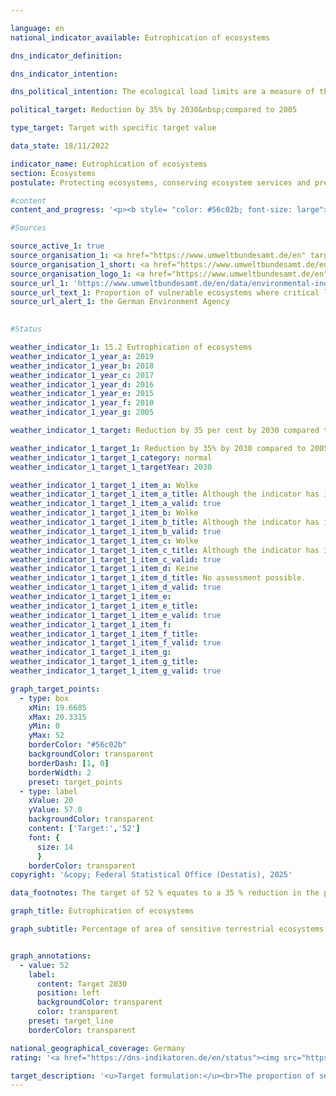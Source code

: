 ```yaml
---

language: en        
national_indicator_available: Eutrophication of ecosystems        

dns_indicator_definition:         

dns_indicator_intention:         

dns_political_intention: The ecological load limits are a measure of the sensitivity of an ecosystem to the input of a pollutant. If the input of air pollutants is below these critical loads, no harmful effects on the structure and function of an ecosystem are to be expected according to the current state of knowledge. Almost half of all ferns and flowering plants on the Red List in Germany are endangered by nutrient inputs.        

political_target: Reduction by 35% by 2030&nbsp;compared to 2005        

type_target: Target with specific target value        

data_state: 18/11/2022        

indicator_name: Eutrophication of ecosystems        
section: Ecosystems        
postulate: Protecting ecosystems, conserving ecosystem services and preserving habitats        

#content         
content_and_progress: '<p><b style= "color: #56c02b; font-size: large">15.2&nbsp;Eutrophication of ecosystems</b><br><br>Nitrogen, which enters the atmosphere in the form of ammonia or nitrogen oxides, can be deposited into ecosystems as a gas, dissolved in rain, or as a component of particulate matter. Excessive deposition of nitrogen compounds from the air into terrestrial ecosystems can lead to nutrient imbalances. This affects, among other things, species composition: plant species that prefer nitrogen-poor sites are displaced by nitrogen-loving species. Furthermore, altered nutrient availability increases the susceptibility of many plants to frost, drought, or pests. The consequences of elevated nitrogen deposition often manifest only with a temporal delay. Similarly, positive effects of reduced deposition frequently only become apparent after several years.<br><br>Emissions of ammonia and nitrogen oxides, which are recorded in indicator <a href="https://dns-indikatoren.de/en/3-2-a/">3.2.a</a> <i>Emissions of Air Pollutants</i>, have a direct impact on the eutrophication of ecosystems. Ecosystems included in the indicator’s calculation comprise in particular forests, semi-natural grasslands, bogs, marshes, and heaths. Ecosystem-specific critical loads are used to assess nitrogen deposition. When these limits are adhered to, the structure, function, and species communities of an ecosystem are preserved according to current scientific understanding. Approximately eleven million hectares are assessed in this manner, representing nearly one third of Germany’s total area.<br><br>In 2019, nitrogen deposition exceeded the critical loads on 69% of the assessed sensitive ecosystems in Germany. Particularly high exceedances occur in parts of northern Germany, where intensive agriculture releases large amounts of reactive nitrogen compounds. Between 2000&nbsp;and 2015, the proportion of affected areas was reduced by 15&nbsp;percentage points. Since then, no further reduction in the share of impacted areas has been observed.<br><br>The calculation of the indicator is performed by the German Environment Agency (UBA) and is based on two datasets: The first is the Critical Load dataset provided by the UBA within the framework of international reporting to the Geneva Convention on Long-Range Transboundary Air Pollution (CLRTAP). This is based, among other data, on the soil overview map of Germany, the map of average annual leachate rates, land use distribution, and climate data. The second dataset comprises a time series of nitrogen deposition in Germany, calculated within the framework of the PINETI IV project (Pollutant INput and EcosysTem Impact).</p>'                

#Sources        

source_active_1: true
source_organisation_1: <a href="https://www.umweltbundesamt.de/en" target="_blank" onclick="return confirm_alert('the German Environment Agency', 'En')">German Environment Agency</a>
source_organisation_1_short: <a href="https://www.umweltbundesamt.de/en" target="_blank" onclick="return confirm_alert('the German Environment Agency', 'En')">German Environment Agency</a>
source_organisation_logo_1: <a href="https://www.umweltbundesamt.de/en" target="_blank" onclick="return confirm_alert('the German Environment Agency', 'En')"><img src="https://dns-indikatoren.de/public/OrgImgEn/uba.png" alt="German Environment Agency" title=" Click here to visit the homepage of the organizationGerman Environment Agency" style="height:60px; width:148px; border:transparent"/></a>
source_url_1: 'https://www.umweltbundesamt.de/en/data/environmental-indicators/indicator-nitrogen-eutrophication'
source_url_text_1: Proportion of vulnerable ecosystems where critical loads for eutrophication are exceeded
source_url_alert_1: the German Environment Agency
        

#Status        

weather_indicator_1: 15.2 Eutrophication of ecosystems
weather_indicator_1_year_a: 2019
weather_indicator_1_year_b: 2018
weather_indicator_1_year_c: 2017
weather_indicator_1_year_d: 2016
weather_indicator_1_year_e: 2015
weather_indicator_1_year_f: 2010
weather_indicator_1_year_g: 2005

weather_indicator_1_target: Reduction by 35 per cent by 2030 compared to 2005

weather_indicator_1_target_1: Reduction by 35% by 2030 compared to 2005
weather_indicator_1_target_1_category: normal
weather_indicator_1_target_1_targetYear: 2030

weather_indicator_1_target_1_item_a: Wolke
weather_indicator_1_target_1_item_a_title: Although the indicator has in 2019 been moving in the desired direction toward the target, if the trend had to continued, the target would have been missed in the target year by more than 20% of the difference between the target value and the value at that time.
weather_indicator_1_target_1_item_a_valid: true
weather_indicator_1_target_1_item_b: Wolke
weather_indicator_1_target_1_item_b_title: Although the indicator has in 2018 been moving in the desired direction toward the target, if the trend had to continued, the target would have been missed in the target year by more than 20% of the difference between the target value and the value at that time.
weather_indicator_1_target_1_item_b_valid: true
weather_indicator_1_target_1_item_c: Wolke
weather_indicator_1_target_1_item_c_title: Although the indicator has in 2017 been moving in the desired direction toward the target, if the trend had to continued, the target would have been missed in the target year by more than 20% of the difference between the target value and the value at that time.
weather_indicator_1_target_1_item_c_valid: true
weather_indicator_1_target_1_item_d: Keine
weather_indicator_1_target_1_item_d_title: No assessment possible.
weather_indicator_1_target_1_item_d_valid: true
weather_indicator_1_target_1_item_e: 
weather_indicator_1_target_1_item_e_title: 
weather_indicator_1_target_1_item_e_valid: true
weather_indicator_1_target_1_item_f: 
weather_indicator_1_target_1_item_f_title: 
weather_indicator_1_target_1_item_f_valid: true
weather_indicator_1_target_1_item_g: 
weather_indicator_1_target_1_item_g_title: 
weather_indicator_1_target_1_item_g_valid: true        

graph_target_points:
  - type: box
    xMin: 19.6685
    xMax: 20.3315
    yMin: 0
    yMax: 52
    borderColor: "#56c02b"
    backgroundColor: transparent
    borderDash: [1, 0]
    borderWidth: 2
    preset: target_points
  - type: label
    xValue: 20
    yValue: 57.0
    backgroundColor: transparent
    content: ['Target:','52']
    font: {
      size: 14
      }
    borderColor: transparent        
copyright: '&copy; Federal Statistical Office (Destatis), 2025'        

data_footnotes: The target of 52 % equates to a 35 % reduction in the proportion of land compared with 2005.<br>• Due to methodological changes, the results are not comparable with those from previous publications.<br>• The next data update is scheduled for 2026.        

graph_title: Eutrophication of ecosystems        

graph_subtitle: Percentage of area of sensitive terrestrial ecosystems exceeding eutrophication thresholds        


graph_annotations:
  - value: 52
    label:
      content: Target 2030
      position: left
      backgroundColor: transparent
      color: transparent
    preset: target_line
    borderColor: transparent                

national_geographical_coverage: Germany        
rating: '<a href="https://dns-indikatoren.de/en/status"><img src="https://sdg-indikatoren.de/public/Wettersymbole/Wolke.png" title="Although the indicator has in 2019 been moving in the desired direction toward the target, if the trend had to continued, the target would have been missed in the target year by more than 20% of the difference between the target value and the value at that time." alt="Weathersymbol: cloud"/></a>'        

target_description: '<u>Target formulation:</u><br>The proportion of sensitive terrestrial ecosystems exceeding critical loads for eutrophication should be reduced to a maximum of 52% by 2030.<br><br><u>Assessment:</u><br>According to the target formulation, if the trend observed over the past six years continues, indicator 15.2 is projected to be around 60% by 2030. Given the substantial gap to the politically defined target, indicator 15.2 is therefore assessed as <b>cloud</b> for 2019.<br><br><u>Data status at time of assessment:</u><br>18/11/2022'        
---
```


